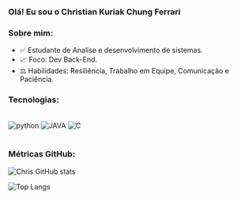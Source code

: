 ### Olá! Eu sou o Christian Kuriak Chung Ferrari 

### Sobre mim:
- ✅ Estudante de Analise e desenvolvimento de sistemas.
- 📈 Foco: Dev Back-End.
- ⚖️ Habilidades: Resiliência, Trabalho em Equipe, Comunicação e Paciência.

### Tecnologias:
<div style="display: inline_block"><br/>
    <img aling="center" alt="python" src="https://img.shields.io/badge/Python-14354C?style=for-the-badge&logo=python&logoColor=white" />
    <img aling="center" alt="JAVA" src="https://img.shields.io/badge/Java-ED8B00?style=for-the-badge&logo=openjdk&logoColor=white" />
    <img aling="center" alt="C" src="https://img.shields.io/badge/C-00599C?style=for-the-badge&logo=c&logoColor=white" />
<div> <br/>

### Métricas GitHub:
![Chris GitHub stats](https://github-readme-stats.vercel.app/api?username=XChrisZero&show_icons=true&theme=tokyonight)

![Top Langs](https://github-readme-stats.vercel.app/api/top-langs/?username=XChrisZero&theme=blue-green)
